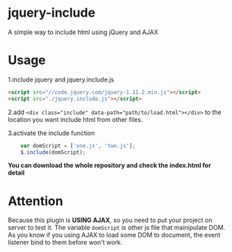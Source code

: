 jquery-include
==============

A simple way to include html using jQuery and AJAX

Usage
=====

1.include jquery and jquery.include.js
```html
<script src="//code.jquery.com/jquery-1.11.2.min.js"></script>
<script src="./jquery.include.js"></script>
```

2.add `<div class="include" data-path="path/to/load.html"></div>` to the location you want include html from other files.

3.activate the include function
```javaScript
	var domScript = ['one.js', 'two.js'];
	$.include(domScript);
```

**You can download the whole repository and check the index.html for detail**

Attention
=========
Because this plugin is **USING AJAX**, so you need to put your project on server to test it. The variable `domScript` is other js file that mainipulate DOM. As you know if you using AJAX to load some DOM to document, the event listener bind to them before won't work.
